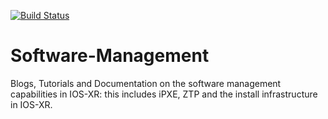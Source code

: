 
[![Build Status](https://travis-ci.org/xrdocs/software-management.svg?branch=gh-pages)](https://travis-ci.org/xrdocs/software-management)

# Software-Management
Blogs, Tutorials and Documentation on the software management capabilities in IOS-XR: this includes iPXE, ZTP and the install infrastructure in IOS-XR.
